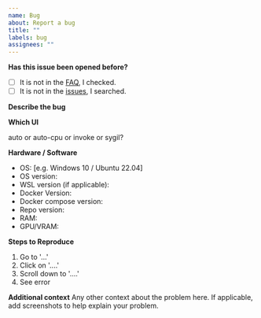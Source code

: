 ```yaml
---
name: Bug
about: Report a bug
title: ""
labels: bug
assignees: ""
---
```


<!--  PLEASE FILL THIS OUT, IT WILL MAKE BOTH OF OUR LIVES EASIER -->

**Has this issue been opened before?**

- [ ] It is not in the [FAQ](https://github.com/AbdBarho/stable-diffusion-webui-docker/wiki/FAQ), I checked.
- [ ] It is not in the [issues](https://github.com/AbdBarho/stable-diffusion-webui-docker/issues?q=), I searched.

**Describe the bug**

<!--  tried to run the app, my cat exploded -->

**Which UI**

auto or auto-cpu or invoke or sygil?

**Hardware / Software**

- OS: [e.g. Windows 10 / Ubuntu 22.04]
- OS version: <!--  on windows, use the command `winver` to find out, on ubuntu `lsb_release -d`  -->
- WSL version (if applicable): <!-- get using `wsl -l -v` -->
- Docker Version: <!--  get using `docker version` -->
- Docker compose version: <!--  get using `docker compose version` -->
- Repo version: <!-- tag, commit sha, or "from master" -->
- RAM:
- GPU/VRAM:

**Steps to Reproduce**

1. Go to '...'
2. Click on '....'
3. Scroll down to '....'
4. See error

**Additional context**
Any other context about the problem here. If applicable, add screenshots to help explain your problem.
